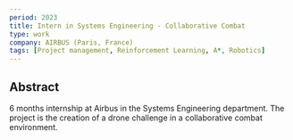 ```yaml
---
period: 2023
title: Intern in Systems Engineering - Collaborative Combat
type: work
company: AIRBUS (Paris, France)
tags: [Project management, Reinforcement Learning, A*, Robotics]
---
```


## Abstract

6 months internship at Airbus in the Systems Engineering department. The project is the creation of a drone challenge in a collaborative combat environment.